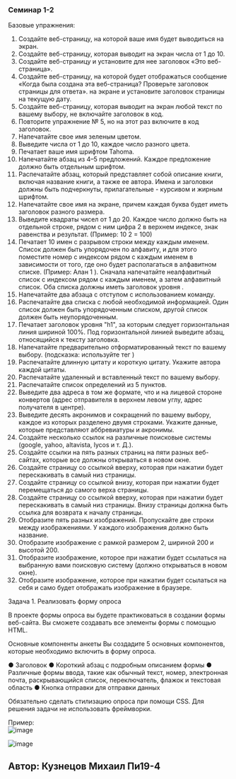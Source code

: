 ### Семинар 1-2
Базовые упражнения:
1. 	Создайте веб-страницу, на которой ваше имя будет выводиться на экран. 
2. 	Создайте веб-страницу, которая выводит на экран числа от 1 до 10. 
3. 	Создайте веб-страницу и установите для нее заголовок «Это веб-страница». 
4. 	Создайте веб-страницу, на которой будет отображаться сообщение «Когда была создана эта веб-страница? Проверьте заголовок страницы для ответа». на экране и установите заголовок страницы на текущую дату.
5. 	Создайте веб-страницу, которая выводит на экран любой текст по вашему выбору, не включайте заголовок в код.
6. 	Повторите упражнение № 5, но на этот раз включите в код заголовок.
7. 	Напечатайте свое имя зеленым цветом.
8. 	Выведите числа от 1 до 10, каждое число разного цвета.
9. 	Печатает ваше имя шрифтом Tahoma. 
10.  Напечатайте абзац из 4–5 предложений. Каждое предложение должно быть отдельным шрифтом. 
11.  Распечатайте абзац, который представляет собой описание книги, включая название книги, а также ее автора. Имена и заголовки должны быть подчеркнуты, прилагательные - курсивом и жирным шрифтом.   
12.  Напечатайте свое имя на экране, причем каждая буква будет иметь заголовок разного размера.  
13.  Выведите квадраты чисел от 1 до 20. Каждое число должно быть на отдельной строке, рядом с ним цифра 2 в верхнем индексе, знак равенства и результат. (Пример: 10 2 = 100)  
14.  Печатает 10 имен с разрывом строки между каждым именем. Список должен быть упорядочен по алфавиту, и для этого поместите номер с индексом рядом с каждым именем в зависимости от того, где оно будет располагаться в алфавитном списке. (Пример: Алан 1 ). Сначала напечатайте неалфавитный список с индексом рядом с каждым именем, а затем алфавитный список. Оба списка должны иметь заголовок уровня <!-- <h1>-->.  
15.  Напечатайте два абзаца с отступом с использованием <!--& nbsp;--> команду.  
16.  Распечатайте два списка с любой необходимой информацией. Один список должен быть упорядоченным списком, другой список должен быть неупорядоченным.   
17.  Печатает заголовок уровня "h1", за которым следует горизонтальная линия шириной 100%. Под горизонтальной линией выведите абзац, относящийся к тексту заголовка. 	
18.  Напечатайте предварительно отформатированный текст по вашему выбору. (подсказка: используйте тег <!--<pre>-->)   
19.  Распечатайте длинную цитату и короткую цитату. Укажите автора каждой цитаты. 
20.  Распечатайте удаленный и вставленный текст по вашему выбору. 
21.  Распечатайте список определений из 5 пунктов.   
22.  Выведите два адреса в том же формате, что и на лицевой стороне конвертов (адрес отправителя в верхнем левом углу, адрес получателя в центре).  
23.  Выведите десять акронимов и сокращений по вашему выбору, каждое из которых разделено двумя строками. Укажите данные, которые представляют аббревиатуры и акронимы.  
24.  Создайте несколько ссылок на различные поисковые системы (google, yahoo, altavista, lycos и  т. Д.). 
25.  Создайте ссылки на пять разных страниц на пяти разных веб-сайтах, которые все должны открываться в новом окне. 
26.  Создайте страницу со ссылкой вверху, которая при нажатии будет перескакивать в самый низ страницы. 
27.  Создайте страницу со ссылкой внизу, которая при нажатии будет перемещаться до самого верха страницы. 
28.  Создайте страницу со ссылкой вверху, которая при нажатии будет перескакивать в самый низ страницы. Внизу страницы должна быть ссылка для возврата к началу страницы.
29.  Отобразите пять разных изображений. Пропускайте две строки между изображениями. У каждого изображения должно быть название.
30.  Отобразите изображение с рамкой размером 2, шириной 200 и высотой 200.  
31.  Отобразите изображение, которое при нажатии будет ссылаться на выбранную вами поисковую систему (должно открываться в новом окне). 
32.  Отобразите изображение, которое при нажатии будет ссылаться на себя и само будет отображать изображение в браузере.  

 
 
Задача 1.
Реализовать форму опроса
 
В проекте формы опроса вы будете практиковаться в создании формы веб-сайта. Вы сможете создавать все элементы формы с помощью HTML.
 
Основные компоненты анкеты
Вы создадите 5 основных компонентов, которые необходимо включить в форму опроса.
 
●	Заголовок 
●	Короткий абзац с подробным описанием формы
●	Различные формы ввода, такие как обычный текст, номер, электронная почта, раскрывающийся список, переключатель, флажок и текстовая область
●	Кнопка отправки для отправки данных
 
Обязательно сделать стилизацию опроса при помощи CSS.
Для решения задачи не использовать фреймворки.
 
Пример:<br/>
![image](https://user-images.githubusercontent.com/55315647/134499156-414e9c6c-9360-416c-8cd6-970cdcde716e.png)

![image](https://user-images.githubusercontent.com/55315647/134499171-7bded61a-bcfa-4602-b9a4-8472dbf13edc.png)

## Автор: Кузнецов Михаил Пи19-4
